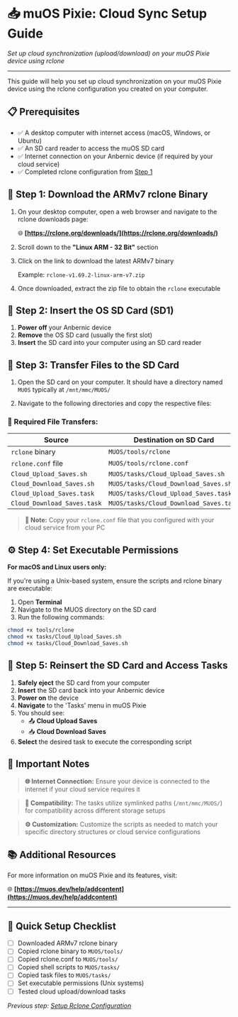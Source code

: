 # 📥 muOS Pixie: Cloud Sync Setup Guide

*Set up cloud synchronization (upload/download) on your muOS Pixie device using rclone*

---

This guide will help you set up cloud synchronization on your muOS Pixie device using the rclone configuration you created on your computer.

## 📋 Prerequisites

- ✅ A desktop computer with internet access (macOS, Windows, or Ubuntu)
- ✅ An SD card reader to access the muOS SD card
- ✅ Internet connection on your Anbernic device (if required by your cloud service)
- ✅ Completed rclone configuration from [Step 1](./1-Setup-Rclone-Configuration.md)

## 📁 Step 1: Download the ARMv7 rclone Binary

1. On your desktop computer, open a web browser and navigate to the rclone downloads page:
   
   🌐 **[https://rclone.org/downloads/](https://rclone.org/downloads/)**

2. Scroll down to the **"Linux ARM - 32 Bit"** section

3. Click on the link to download the latest ARMv7 binary
   
   Example: `rclone-v1.69.2-linux-arm-v7.zip`

4. Once downloaded, extract the zip file to obtain the `rclone` executable

## 💾 Step 2: Insert the OS SD Card (SD1)

1. **Power off** your Anbernic device
2. **Remove** the OS SD card (usually the first slot)
3. **Insert** the SD card into your computer using an SD card reader

## 📂 Step 3: Transfer Files to the SD Card

1. Open the SD card on your computer. It should have a directory named `MUOS` typically at `/mnt/mmc/MUOS/`

2. Navigate to the following directories and copy the respective files:

### 🔧 Required File Transfers:

| Source | Destination on SD Card |
|--------|------------------------|
| `rclone` binary | `MUOS/tools/rclone` |
| `rclone.conf` file | `MUOS/tools/rclone.conf` |
| `Cloud_Upload_Saves.sh` | `MUOS/tasks/Cloud_Upload_Saves.sh` |
| `Cloud_Download_Saves.sh` | `MUOS/tasks/Cloud_Download_Saves.sh` |
| `Cloud_Upload_Saves.task` | `MUOS/tasks/Cloud_Upload_Saves.task` |
| `Cloud_Download_Saves.task` | `MUOS/tasks/Cloud_Download_Saves.task` |

> **📝 Note:** Copy your `rclone.conf` file that you configured with your cloud service from your PC

## ⚙️ Step 4: Set Executable Permissions

**For macOS and Linux users only:**

If you're using a Unix-based system, ensure the scripts and rclone binary are executable:

1. Open **Terminal**
2. Navigate to the MUOS directory on the SD card
3. Run the following commands:

```bash
chmod +x tools/rclone
chmod +x tasks/Cloud_Upload_Saves.sh
chmod +x tasks/Cloud_Download_Saves.sh
```

## 🔄 Step 5: Reinsert the SD Card and Access Tasks

1. **Safely eject** the SD card from your computer
2. **Insert** the SD card back into your Anbernic device
3. **Power on** the device
4. **Navigate** to the 'Tasks' menu in muOS Pixie
5. You should see:
   - 📤 **Cloud Upload Saves**
   - 📥 **Cloud Download Saves**
6. **Select** the desired task to execute the corresponding script

## 📝 Important Notes

> **🌐 Internet Connection:** Ensure your device is connected to the internet if your cloud service requires it

> **🔗 Compatibility:** The tasks utilize symlinked paths (`/mnt/mmc/MUOS/`) for compatibility across different storage setups

> **⚙️ Customization:** Customize the scripts as needed to match your specific directory structures or cloud service configurations

## 📚 Additional Resources

For more information on muOS Pixie and its features, visit:

🌐 **[https://muos.dev/help/addcontent](https://muos.dev/help/addcontent)**

---

## 🎯 Quick Setup Checklist

- [ ] Downloaded ARMv7 rclone binary
- [ ] Copied rclone binary to `MUOS/tools/`
- [ ] Copied rclone.conf to `MUOS/tools/`
- [ ] Copied shell scripts to `MUOS/tasks/`
- [ ] Copied task files to `MUOS/tasks/`
- [ ] Set executable permissions (Unix systems)
- [ ] Tested cloud upload/download tasks

*Previous step: [Setup Rclone Configuration](./1-Setup-Rclone-Configuration.md)*
